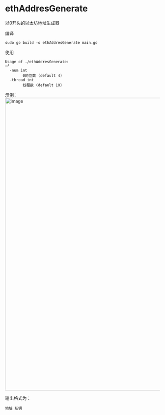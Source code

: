# ethAddresGenerate
 以0开头的以太坊地址生成器
 
编译

```
sudo go build -o ethAddresGenerate main.go
```

使用
```
Usage of ./ethAddresGenerate:                                                                                                                                       ─╯
  -num int
        0的位数 (default 4)
  -thread int
        线程数 (default 10)
```

示例：
<img width="950" alt="image" src="https://user-images.githubusercontent.com/31087166/188784381-c961326b-e139-4c5b-9df5-be1152f02a0d.png">

输出格式为：
```
地址 私钥
```
